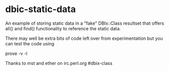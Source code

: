 # dbic-static-data

An example of storing static data in a "fake" DBIx::Class resultset that
offers all() and find() functionality to reference the static data.

There may well be extra bits of code left over from experimentation but
you can test the code using

 prove -v -l

Thanks to mst and ether on irc.perl.org #dbix-class
